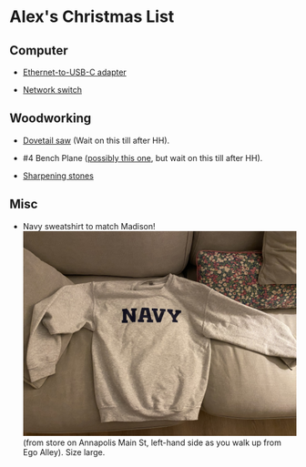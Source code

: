 Alex's Christmas List
=====================

Computer
--------

* [Ethernet-to-USB-C adapter](https://www.amazon.com/TP-Link-Foldable-Gigabit-Ethernet-Compatible/dp/B08HQBC678)

* [Network switch](https://www.amazon.com/Ethernet-Splitter-Optimization-Unmanaged-TL-SG108/dp/B00A121WN6)

Woodworking
-----------

* [Dovetail saw](https://www.amazon.com/Spear-Jackson-9540B-91-Traditional-Silver/dp/B004QN55OS)
  (Wait on this till after HH).

* #4 Bench Plane ([possibly this one](https://www.amazon.co.uk/gp/product/B07KCTL39C),
  but wait on this till after HH).

* [Sharpening stones](https://www.amazon.com/Diamond-Sharpening-Sharpener-Honing-Whetstone/dp/B0C23ZXD5M)

Misc
----

* Navy sweatshirt to match Madison! ![sweatshirt](./sweatshirt.jpg)
  (from store on Annapolis Main St, left-hand side as you walk up
  from Ego Alley). Size large.
